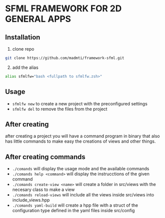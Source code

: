 # SFML FRAMEWORK FOR 2D GENERAL APPS

## Installation

1. clone repo

```sh
git clone https://github.com/madmti/framework-sfml.git
```

2. add the alias

```sh
alias sfmlfw="bash <fullpath to sfmlfw.zsh>"
```

## Usage

- `sfmlfw new` to create a new project with the preconfigured settings
- `sfmlfw del` to remove the files from the project

## After creating
after creating a project you will have a command program in binary that also has little commands to make easy the creations of views and other things.

## After creating commands

- `./comands` will display the usage mode and the available commands
- `./comands help <command>` will display the instrucctions of the given command
- `./comands create-view <name>` will create a folder in src/views with the necesary class to make a view
- `./comands reload-views` will include all the views inside src/views into include_views.hpp
- `./comands yaml-build` will create a hpp file with a struct of the configuration type defined in the yaml files inside src/config
